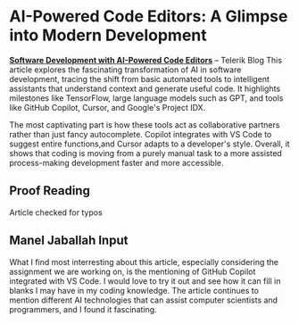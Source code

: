 # AI-Powered Code Editors: A Glimpse into Modern Development
[**Software Development with AI-Powered Code Editors**](https://www.telerik.com/blogs/software-development-ai-powered-code-editors?ref=refind) – Telerik Blog
This article explores the fascinating transformation of AI in software development, tracing the shift from basic automated tools to intelligent assistants that understand context and generate useful code. It highlights milestones like TensorFlow, large language models such as GPT, and tools like GitHub Copilot, Cursor, and Google's Project IDX.

The most captivating part is how these tools act as collaborative partners rather than just fancy autocomplete. Copilot integrates with VS Code to suggest entire functions,and  Cursor adapts to a developer's style. Overall, it shows that coding is moving from a purely manual task to a more assisted process-making development faster and more accessible.

## Proof Reading

Article checked for typos

## Manel Jaballah Input

What I find most interresting about this article, especially considering the assignment we are working on, is the mentioning of GitHub Copilot integrated with VS Code. I would love to try it out and see how it can fill in blanks I may have in my coding knowledge. The article continues to mention different AI technologies that can assist computer scientists and programmers, and I found it fascinating. 
